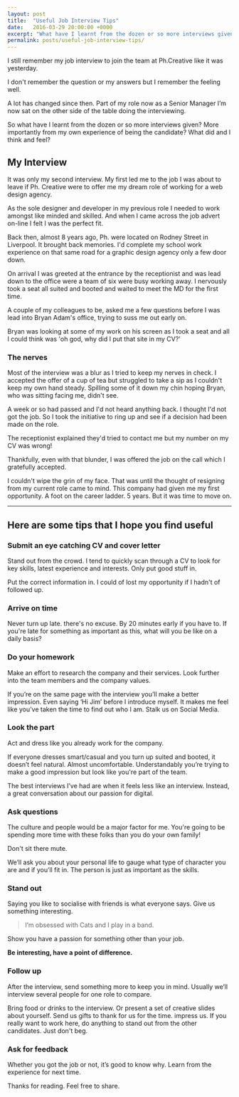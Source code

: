 ```yaml
---
layout: post
title:  "Useful Job Interview Tips"
date:   2016-03-29 20:00:00 +0000
excerpt: "What have I learnt from the dozen or so more interviews given? More importantly from my own experience of being the candidate"
permalink: posts/useful-job-interview-tips/
---
```


<p class="lead">I still remember my job interview to join the team at Ph.Creative like it was yesterday.</p>

I don't remember the question or my answers but I remember the feeling well. 

A lot has changed since then. Part of my role now as a Senior Manager I’m now sat on the other side of the table doing the interviewing.

So what have I learnt from the dozen or so more interviews given? More importantly from my own experience of being the candidate? What did and I think and feel?

## My Interview

It was only my second interview. My first led me to the job I was about to leave if Ph. Creative were to offer me my dream role of working for a web design agency. 

As the sole designer and developer in my previous role I needed to work amongst like minded and skilled. And when I came across the job advert on-line I felt I was the perfect fit.

Back then, almost 8 years ago, Ph. were located on Rodney Street in Liverpool. It brought back memories. I'd complete my school work experience on that same road for a graphic design agency only a few door down.

On arrival I was greeted at the entrance by the receptionist and was lead down to the office were a team of six were busy working away. I nervously took a seat all suited and booted and waited to meet the MD for the first time. 

A couple of my colleagues to be, asked me a few questions before I was lead into Bryan Adam's office, trying to suss me out early on. 

Bryan was looking at some of my work on his screen as I took a seat and all I could think was 'oh god, why did I put that site in my CV?'

### The nerves

Most of the interview was a blur as I tried to keep my nerves in check. I accepted the offer of a cup of tea but struggled to take a sip as I couldn't keep my own hand steady. Spilling some of it down my chin hoping Bryan, who was sitting facing me, didn't see.

A week or so had passed and I'd not heard anything back. I thought I'd not got the job. So I took the initiative to ring up and see if a decision had been made on the role.

The receptionist explained they'd tried to contact me but my number on my CV was wrong!

Thankfully, even with that blunder, I was offered the job on the call which I gratefully accepted. 

I couldn't wipe the grin of my face. That was until the thought of resigning from my current role came to mind. This company had given me my first opportunity. A foot on the career ladder. 5 years. But it was time to move on.

<hr>

## Here are some tips that I hope you find useful


### Submit an eye catching CV and cover letter

Stand out from the crowd. I tend to quickly scan through a CV to look for key skills, latest experience and interests. Only put good stuff in.

Put the correct information in. I could of lost my opportunity if I hadn't of followed up.

### Arrive on time
Never turn up late. there's no excuse. By 20 minutes early if you have to. If you're late for something as important as this, what will you be like on a daily basis?

### Do your homework

Make an effort to research the company and their services. Look further into the team members and the company values.

If you’re on the same page with the interview you’ll make a better impression. Even saying ‘Hi Jim’ before I introduce myself. It makes me feel like you’ve taken the time to find out who I am. Stalk us on Social Media. 

### Look the part 

Act and dress like you already work for the company.

If everyone dresses smart/casual and you turn up suited and booted, it doesn’t feel natural. Almost uncomfortable. Understandably  you’re trying to make a good impression but look like you're part of the team.

The best interviews I’ve had are when it feels less like an interview. Instead, a great conversation about our passion for digital.

### Ask questions

The culture and people would be a major factor for me. You're going to be spending more time with these folks than you do your own family!

Don't sit there mute. 

We’ll ask you about your personal life to gauge what type of character you are and if you’ll fit in. The person is just as important as the skills.

### Stand out

Saying you like to socialise with friends is what everyone says. Give us something interesting.

<blockquote>I’m obsessed with Cats and I play in a band.</blockquote>

Show you have a passion for something other than your job.  

<b>Be interesting, have a point of difference.</b>

### Follow up

After the interview, send something more to keep you in mind. Usually we’ll interview several people for one role to compare. 

Bring food or drinks to the interview. Or present a set of creative slides about yourself. Send us gifts to thank for us for the time. impress us. If you really want to work here, do anything to stand out from the other candidates. Just don't beg.

### Ask for feedback

Whether you got the job or not, it’s good to know why. Learn from the experience for next time. 

Thanks for reading. Feel free to share. 
